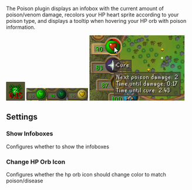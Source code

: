 The Poison plugin displays an infobox with the current amount of poison/venom damage, recolors your HP heart sprite according to your poison type, and displays a tooltip when hovering your HP orb with poison information.

![Poison information infobox](img/poison/poison_infobox.png) ![HP heart sprite recolors according to poison types](img/poison/poison_hp_orb.png) 
![HP orb poison information tooltip](img/poison/poison_orb_tooltip.png)

## Settings

### Show Infoboxes

Configures whether to show the infoboxes

### Change HP Orb Icon

Configures whether the hp orb icon should change color to match poison/disease
